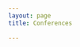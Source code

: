 ```yaml
---
layout: page
title: Conferences 
  
---
```

<!-- | Conference | Conference Dates  | Submission Deadline | Location 	         | Link  	            | 
| ---------- | :-----------: 	 | : ------------:     | :-------------------:   | :--------------------:   |
| Interspeech 	     | 7/10-7, 2018   | March 29,2019 	       | Graz, Austria 	 | [Wiki](https://www.interspeech2019.org) | 
| Sigdial      | 09/11-09/13, 2019   | May 19,2019	       | Stockholm, Sweden	 | [Wiki](https://www.sigdial.org/files/workshops/conference20/) |
| NeurIPS       | 01/27-02/01,2018  | May 23,2019        | Montreal, Canada		 | [Wiki](https://neurips.cc/Conferences/2019) -->
